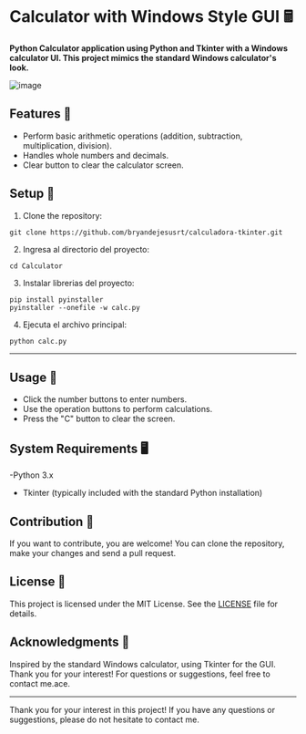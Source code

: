 # Calculator with Windows Style GUI 🖩
__Python Calculator application using Python and Tkinter with a Windows calculator UI. This project mimics the standard Windows calculator's look.__  




![image](https://github.com/bryandejesusrt/Calculator-Python-WindowsUI-/assets/71520172/77729ce1-1c2b-4b29-9f87-6e91209d6e0d)

## Features 🌟

- Perform basic arithmetic operations (addition, subtraction, multiplication, division).
- Handles whole numbers and decimals.
- Clear button to clear the calculator screen.
  

## Setup 🚀


1. Clone the repository:
```shell
git clone https://github.com/bryandejesusrt/calculadora-tkinter.git
```

2. Ingresa al directorio del proyecto:
```shell
cd Calculator
```
   
3. Instalar librerias del proyecto:
```shell
pip install pyinstaller
pyinstaller --onefile -w calc.py
```
4. Ejecuta el archivo principal:
```shell
python calc.py
```
---



## Usage 📱

- Click the number buttons to enter numbers.
- Use the operation buttons to perform calculations.
- Press the "C" button to clear the screen.

## System Requirements 🖥️

-Python 3.x
- Tkinter (typically included with the standard Python installation)

## Contribution 🤝

If you want to contribute, you are welcome! You can clone the repository, make your changes and send a pull request.

## License 📜


This project is licensed under the MIT License. See the [LICENSE](LICENSE) file for details.

## Acknowledgments 🙏 

Inspired by the standard Windows calculator, using Tkinter for the GUI. Thank you for your interest! For questions or suggestions, feel free to contact me.ace.

---

Thank you for your interest in this project! If you have any questions or suggestions, please do not hesitate to contact me.
